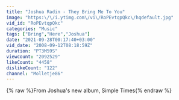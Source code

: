 ```yaml
---
title: "Joshua Radin - They Bring Me To You"
image: "https:\/\/i.ytimg.com\/vi\/RoPEvtqpQkc\/hqdefault.jpg"
vid_id: "RoPEvtqpQkc"
categories: "Music"
tags: ["Bring","Here","Joshua"]
date: "2021-09-28T00:17:40+03:00"
vid_date: "2008-09-12T08:18:59Z"
duration: "PT3M59S"
viewcount: "2092529"
likeCount: "4458"
dislikeCount: "122"
channel: "Molletje86"
---
```

{% raw %}From Joshua's new album, Simple Times{% endraw %}
